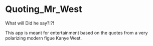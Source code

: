 # Quoting_Mr_West
What will Did he say?!?!

This app is meant for entertainment based on the quotes from a very polarizing modern figue Kanye West.

